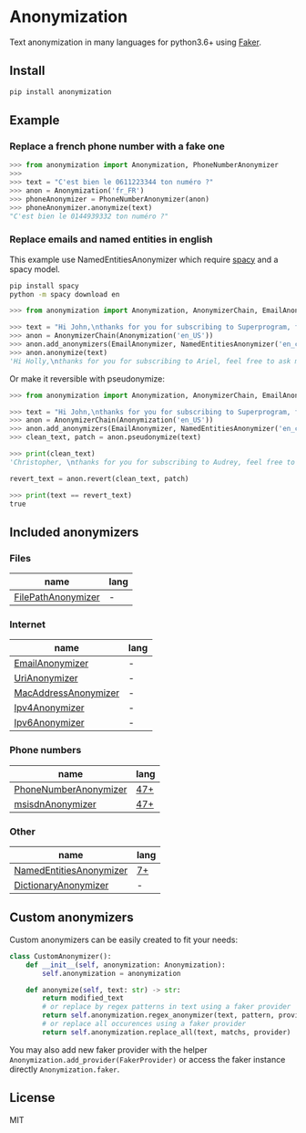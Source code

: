 # Anonymization

Text anonymization in many languages for python3.6+ using [Faker](https://github.com/joke2k/faker).

## Install

```bash
pip install anonymization
```

## Example

### Replace a french phone number with a fake one

```python
>>> from anonymization import Anonymization, PhoneNumberAnonymizer
>>>
>>> text = "C'est bien le 0611223344 ton numéro ?"
>>> anon = Anonymization('fr_FR')
>>> phoneAnonymizer = PhoneNumberAnonymizer(anon)
>>> phoneAnonymizer.anonymize(text)
"C'est bien le 0144939332 ton numéro ?"
```

### Replace emails and named entities in english

This example use NamedEntitiesAnonymizer which require [spacy](https://spacy.io) and a spacy model.

```bash
pip install spacy
python -m spacy download en
```

```python
>>> from anonymization import Anonymization, AnonymizerChain, EmailAnonymizer, NamedEntitiesAnonymizer

>>> text = "Hi John,\nthanks for you for subscribing to Superprogram, feel free to ask me any question at secret.mail@Superprogram.com \n Superprogram the best program!"
>>> anon = AnonymizerChain(Anonymization('en_US'))
>>> anon.add_anonymizers(EmailAnonymizer, NamedEntitiesAnonymizer('en_core_web_sm'))
>>> anon.anonymize(text)
'Hi Holly,\nthanks for you for subscribing to Ariel, feel free to ask me any question at shanestevenson@gmail.com \n Ariel the best program!'
```

Or make it reversible with pseudonymize:

```python
>>> from anonymization import Anonymization, AnonymizerChain, EmailAnonymizer, NamedEntitiesAnonymizer

>>> text = "Hi John,\nthanks for you for subscribing to Superprogram, feel free to ask me any question at secret.mail@Superprogram.com \n Superprogram the best program!"
>>> anon = AnonymizerChain(Anonymization('en_US'))
>>> anon.add_anonymizers(EmailAnonymizer, NamedEntitiesAnonymizer('en_core_web_sm'))
>>> clean_text, patch = anon.pseudonymize(text)

>>> print(clean_text)
'Christopher, \nthanks for you for subscribing to Audrey, feel free to ask me any question at colemanwesley@hotmail.com \n Audrey the best program!'

revert_text = anon.revert(clean_text, patch)

>>> print(text == revert_text)
true
```

## Included anonymizers

### Files

| name                                                                         | lang                        |
|------------------------------------------------------------------------------|-----------------------------|
| [FilePathAnonymizer](anonymization/anonymizers/fileAnonymizers.py)           | -                           |

### Internet

| name                                                                         | lang                        |
|------------------------------------------------------------------------------|-----------------------------|
| [EmailAnonymizer](anonymization/anonymizers/internetAnonymizers.py)          | -                           |
| [UriAnonymizer](anonymization/anonymizers/internetAnonymizers.py)            | -                           |
| [MacAddressAnonymizer](anonymization/anonymizers/internetAnonymizers.py)     | -                           |
| [Ipv4Anonymizer](anonymization/anonymizers/internetAnonymizers.py)           | -                           |
| [Ipv6Anonymizer](anonymization/anonymizers/internetAnonymizers.py)           | -                           |

### Phone numbers

| name                                                                         | lang                        |
|------------------------------------------------------------------------------|-----------------------------|
| [PhoneNumberAnonymizer](anonymization/anonymizers/phoneNumberAnonymizers.py) | [47+](https://github.com/joke2k/faker/tree/master/faker/providers/phone_number) |
| [msisdnAnonymizer](anonymization/anonymizers/fileAnonymizers.py)             | [47+](https://github.com/joke2k/faker/tree/master/faker/providers/phone_number) |

### Other

| name                                                                         | lang                        |
|------------------------------------------------------------------------------|-----------------------------|
| [NamedEntitiesAnonymizer](anonymization/anonymizers/spacyAnonymizers.py)     | [7+](https://spacy.io/usage/models) |
| [DictionaryAnonymizer](anonymization/anonymizers/dictionaryAnonymizers.py)   | -                           |

## Custom anonymizers

Custom anonymizers can be easily created to fit your needs:

```python
class CustomAnonymizer():
    def __init__(self, anonymization: Anonymization):
        self.anonymization = anonymization

    def anonymize(self, text: str) -> str:
        return modified_text
        # or replace by regex patterns in text using a faker provider
        return self.anonymization.regex_anonymizer(text, pattern, provider)
        # or replace all occurences using a faker provider
        return self.anonymization.replace_all(text, matchs, provider)
```

You may also add new faker provider with the helper `Anonymization.add_provider(FakerProvider)` or access the faker instance directly `Anonymization.faker`.

## License

MIT

